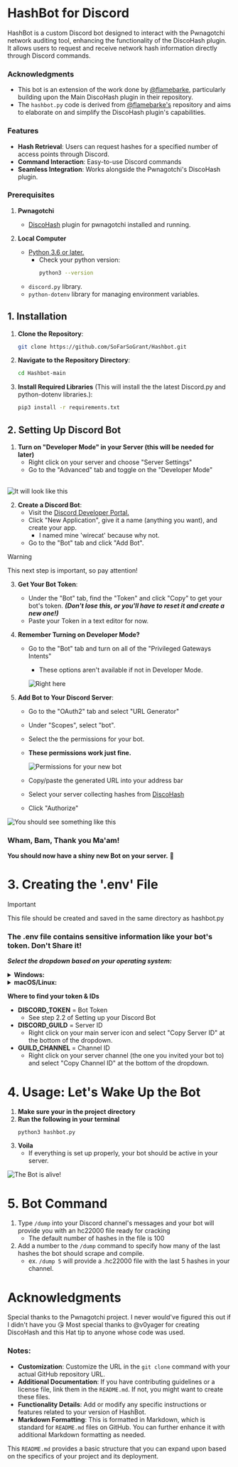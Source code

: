 # HashBot for Discord

HashBot is a custom Discord bot designed to interact with the Pwnagotchi network auditing tool, enhancing the functionality of the DiscoHash plugin. It allows users to request and receive network hash information directly through Discord commands.

### Acknowledgments

- This bot is an extension of the work done by [@flamebarke](https://github.com/flamebarke), particularly building upon the Main DiscoHash plugin in their repository.
- The `hashbot.py` code is derived from [@flamebarke's](https://github.com/flamebarke) repository and aims to elaborate on and simplify the DiscoHash plugin's capabilities.

### Features

- **Hash Retrieval**: Users can request hashes for a specified number of access points through Discord.
- **Command Interaction**: Easy-to-use Discord commands
- **Seamless Integration**: Works alongside the Pwnagotchi's DiscoHash plugin.

### Prerequisites
1. **Pwnagotchi**
   - [DiscoHash](https://github.com/flamebarke/DiscoHash/tree/main) plugin for pwnagotchi installed and running.
  
2. **Local Computer**
   - [Python 3.6 or later.](https://www.python.org/downloads/)
      - Check your python version:
        ```bash
        python3 --version
   - `discord.py` library.
   - `python-dotenv` library for managing environment variables.

## 1. Installation

1. **Clone the Repository**:
   ```bash
   git clone https://github.com/SoFarSoGrant/Hashbot.git

2. **Navigate to the Repository Directory**:
   ```bash
   cd Hashbot-main

3. **Install Required Libraries** (This will install the the latest Discord.py and python-dotenv libraries.):
   ```bash
   pip3 install -r requirements.txt

## 2. Setting Up Discord Bot

1. **Turn on "Developer Mode" in your Server (this will be needed for later)**
   - Right click on your server and choose "Server Settings"
   - Go to the "Advanced" tab and toggle on the "Developer Mode" <br />
   <br />

  ![It will look like this](https://cdn.discordapp.com/attachments/1197390386130337852/1197399757681860729/Screenshot_2024-01-17_at_9.28.08_PM.png?ex=65bb206c&is=65a8ab6c&hm=ee4e41533115abfb1cdd04adc7003940bb68647f778df044b1a5a8eed5af72a9&)
<br />

2. **Create a Discord Bot**:
   - Visit the [Discord Developer Portal.](https://discord.com/developers/applications)
   - Click "New Application", give it a name (anything you want), and create your app.
      - I named mine 'wirecat' because why not.
   - Go to the "Bot" tab and click "Add Bot".

> [!WARNING]
> This next step is important, so pay attention!


3. **Get Your Bot Token**:
   - Under the "Bot" tab, find the "Token" and click "Copy" to get your bot's token. ***(Don't lose this, or you'll have to reset it and create a new one!)***
   - Paste your Token in a text editor for now.

4. **Remember Turning on Developer Mode?**
   - Go to the "Bot" tab and turn on all of the "Privileged Gateways Intents"<br />
      - These options aren't available if not in Developer Mode.

     ![Right here](https://media.discordapp.net/attachments/1197390386130337852/1197401386007146496/Screenshot_2024-01-17_at_10.44.09_PM.png?ex=65bb21f1&is=65a8acf1&hm=05b4076f13fdad4a2409fb8f51dfceebb35b6ef343872e71717c8484e6cfe9da&=&format=webp&quality=lossless&width=1440&height=476)

5. **Add Bot to Your Discord Server**:
   - Go to the "OAuth2" tab and select "URL Generator"
   - Under "Scopes", select "bot".
   - Select the the permissions for your bot.
   - **These permissions work just fine.** <br />

   
       ![Permissions for your new bot](https://cdn.discordapp.com/attachments/1197390386130337852/1197398452380913764/Screenshot_2024-01-17_at_10.22.39_PM.png?ex=65bb1f35&is=65a8aa35&hm=c74bbf0aa8e207765339c9844e7e9f0ca22b8747abd027c110f5ab92c66431fa&)

   - Copy/paste the generated URL into your address bar 
   - Select your server collecting hashes from [DiscoHash](https://github.com/flamebarke/DiscoHash/tree/main)
   - Click "Authorize"<br />
   
     
  ![You should see something like this](https://discordjs.guide/assets/bot-auth-page.e624796f.png)


### Wham, Bam, Thank you Ma'am! 

**You should now have a shiny new Bot on your server.** 🤖 


# 3. Creating the '.env' File

> [!IMPORTANT]
> This file should be created and saved in the same directory as hashbot.py

### The .env file contains sensitive information like your bot's token. Don't Share it!

***Select the dropdown based on your operating system:***

<details>
<summary><b>Windows:</b></summary>

   - Open Notepad.
   - Add your environment variables:
```bash
> DISCORD_TOKEN=your_discord_bot_token
> DISCORD_GUILD=your_discord_guild_id
> GUILD_CHANNEL=your_discord_channel_id
```
   - Save the file as .env (Select "All Files" as the file type and name it .env).
</details>

<details>
<summary><b>macOS/Linux:</b></summary>

   - Open Terminal.
   - Navigate to your project directory.

**TIP**
type `cd ` into your terminal and drag your directory into the window to get the path.

   - Run touch .env to create a new file.
  ```bash
  touch .env
  ```
   - Open it with a text editor and add your environment variables.
```bash
> DISCORD_TOKEN=your_discord_bot_token
> DISCORD_GUILD=your_discord_guild_id
> GUILD_CHANNEL=your_discord_channel_id
```
**Note**
If you don't see the .env file in your finder window press `⌘ + shift + .` to reveal it 
</details>

**Where to find your token & IDs**
   - **DISCORD_TOKEN** = Bot Token
      - See step 2.2 of Setting up your Discord Bot
   - **DISCORD_GUILD** = Server ID
      - Right click on your main server icon and select "Copy Server ID" at the bottom of the dropdown.
   - **GUILD_CHANNEL** = Channel ID
      - Right click on your server channel (the one you invited your bot to) and select "Copy Channel ID" at the bottom of the dropdown.

# 4. Usage: Let's Wake Up the Bot
1. **Make sure your in the project directory**
2. **Run the following in your terminal**
   ```
   python3 hashbot.py
   ```
3. **Voila**
   - If everything is set up properly, your bot should be active in your server.

![The Bot is alive!](https://cdn.discordapp.com/attachments/1197390386130337852/1197423830038224896/wirecat-online.gif?ex=65bb36d8&is=65a8c1d8&hm=0188eb432fc87e6d0823c81b679b78c03b259eb7dad4c7285cf77b99bfe54581&)


# 5. Bot Command
1. Type `/dump` into your Discord channel's messages and your bot will provide you with an hc22000 file ready for cracking
   - The default number of hashes in the file is 100
2. Add a number to the `/dump` command to specify how many of the last hashes the bot should scrape and compile.
   - ex. `/dump 5` will provide a .hc22000 file with the last 5 hashes in your channel.

# Acknowledgments
Special thanks to the Pwnagotchi project. I never would've figured this out if I didn't have you 😘
Most special thanks to @v0yager for creating DiscoHash and this Hat tip to anyone whose code was used.


### Notes:

- **Customization**: Customize the URL in the `git clone` command with your actual GitHub repository URL.
- **Additional Documentation**: If you have contributing guidelines or a license file, link them in the `README.md`. If not, you might want to create these files.
- **Functionality Details**: Add or modify any specific instructions or features related to your version of HashBot.
- **Markdown Formatting**: This is formatted in Markdown, which is standard for `README.md` files on GitHub. You can further enhance it with additional Markdown formatting as needed.

This `README.md` provides a basic structure that you can expand upon based on the specifics of your project and its deployment.
